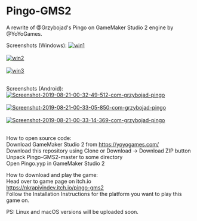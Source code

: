 # Pingo-GMS2
A rewrite of @Grzybojad's Pingo on GameMaker Studio 2 engine by @YoYoGames.

Screenshots (Windows):
<a href="https://postimages.org/" target="_blank"><img src="https://i.postimg.cc/Pf7V34q1/win1.png" alt="win1"/></a><br/><br/>
<a href="https://postimages.org/" target="_blank"><img src="https://i.postimg.cc/52d712L0/win2.png" alt="win2"/></a><br/><br/>
<a href="https://postimages.org/" target="_blank"><img src="https://i.postimg.cc/Sx6ZKbfG/win3.png" alt="win3"/></a><br/><br/>

Screenshots (Android):
<a href="https://postimg.cc/GHPrMgY1" target="_blank"><img src="https://i.postimg.cc/dtp1VzVD/Screenshot-2019-08-21-00-32-49-512-com-grzybojad-pingo.png" alt="Screenshot-2019-08-21-00-32-49-512-com-grzybojad-pingo"/></a><br/><br/>
<a href="https://postimg.cc/XrVWtKcB" target="_blank"><img src="https://i.postimg.cc/52ztYnXg/Screenshot-2019-08-21-00-33-05-850-com-grzybojad-pingo.png" alt="Screenshot-2019-08-21-00-33-05-850-com-grzybojad-pingo"/></a><br/><br/>
<a href="https://postimg.cc/McHSpWLW" target="_blank"><img src="https://i.postimg.cc/1zc5MXcN/Screenshot-2019-08-21-00-33-14-369-com-grzybojad-pingo.png" alt="Screenshot-2019-08-21-00-33-14-369-com-grzybojad-pingo"/></a><br/><br/>

How to open source code: <br />
Download GameMaker Studio 2 from https://yoyogames.com/ <br />
Download this repository using Clone or Download -> Download ZIP button <br />
Unpack Pingo-GMS2-master to some directory <br />
Open Pingo.yyp in GameMaker Studio 2 <br />

How to download and play the game: <br />
Head over to game page on itch.io <br />
https://nkrapivindev.itch.io/pingo-gms2 <br />
Follow the Installation Instructions for the platform you want to play this game on. <br />

PS: Linux and macOS versions will be uploaded soon.
